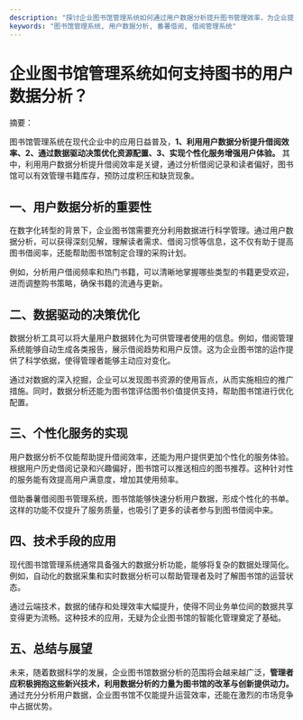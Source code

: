 ```yaml
---
description: "探讨企业图书馆管理系统如何通过用户数据分析提升图书管理效率，为企业提供更好的服务与决策支持。"
keywords: "图书馆管理系统, 用户数据分析, 番薯借阅, 借阅管理系统"
---
```

# 企业图书馆管理系统如何支持图书的用户数据分析？

摘要：

图书馆管理系统在现代企业中的应用日益普及，**1、利用用户数据分析提升借阅效率、2、通过数据驱动决策优化资源配置、3、实现个性化服务增强用户体验。** 其中，利用用户数据分析提升借阅效率是关键，通过分析借阅记录和读者偏好，图书馆可以有效管理书籍库存，预防过度积压和缺货现象。

## 一、用户数据分析的重要性

在数字化转型的背景下，企业图书馆需要充分利用数据进行科学管理。通过用户数据分析，可以获得深刻见解，理解读者需求、借阅习惯等信息，这不仅有助于提高图书借阅率，还能帮助图书馆制定合理的采购计划。

例如，分析用户借阅频率和热门书籍，可以清晰地掌握哪些类型的书籍更受欢迎，进而调整购书策略，确保书籍的流通与更新。

## 二、数据驱动的决策优化

数据分析工具可以将大量用户数据转化为可供管理者使用的信息。例如，借阅管理系统能够自动生成各类报告，展示借阅趋势和用户反馈。这为企业图书馆的运作提供了科学依据，使得管理者能够主动应对变化。

通过对数据的深入挖掘，企业可以发现图书资源的使用盲点，从而实施相应的推广措施。同时，数据分析还能为图书馆评估图书价值提供支持，帮助图书馆进行优化配置。

## 三、个性化服务的实现

用户数据分析不仅能帮助提升借阅效率，还能为用户提供更加个性化的服务体验。根据用户历史借阅记录和兴趣偏好，图书馆可以推送相应的图书推荐。这种针对性的服务能有效提高用户满意度，增加其使用频率。

借助番薯借阅图书管理系统，图书馆能够快速分析用户数据，形成个性化的书单。这样的功能不仅提升了服务质量，也吸引了更多的读者参与到图书借阅中来。

## 四、技术手段的应用

现代图书馆管理系统通常具备强大的数据分析功能，能够将复杂的数据处理简化。例如，自动化的数据采集和实时数据分析可以帮助管理者及时了解图书馆的运营状态。 

通过云端技术，数据的储存和处理效率大幅提升，使得不同业务单位间的数据共享变得更为流畅。这种技术的应用，无疑为企业图书馆的智能化管理奠定了基础。

## 五、总结与展望

未来，随着数据科学的发展，企业图书馆数据分析的范围将会越来越广泛，**管理者应积极拥抱这些新兴技术，利用数据分析的力量为图书馆的改革与创新提供动力。** 通过充分分析用户数据，企业图书馆不仅能提升运营效率，还能在激烈的市场竞争中占据优势。
